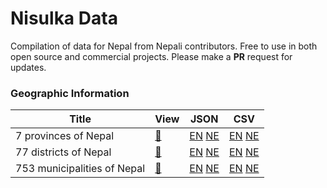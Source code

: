 # Nisulka Data
Compilation of data for Nepal from Nepali contributors. Free to use in both open source and commercial projects. Please make a **PR** request for updates.

### Geographic Information
|Title|View|JSON|CSV|
|---|---|---|---|
|7 provinces of Nepal|[:link:](/provinces)|[EN](/provinces/provinces-en.json) [NE](/provinces/provinces-ne.json)|[EN](/provinces/provinces-en.csv) [NE](/provinces/provinces-ne.csv)|
|77 districts of Nepal|[:link:](/districts)|[EN](/districts/districts-en.json) [NE](/districts/districts-ne.json)|[EN](/districts/districts-en.csv) [NE](/districts/districts-ne.csv)|
|753 municipalities of Nepal|[:link:](/municipalities)|[EN](/municipalities/municipalities-en.json) [NE](/municipalities/municipalities-ne.json)|[EN](/municipalities/municipalities-en.csv) [NE](/municipalities/municipalities-ne.csv)|
